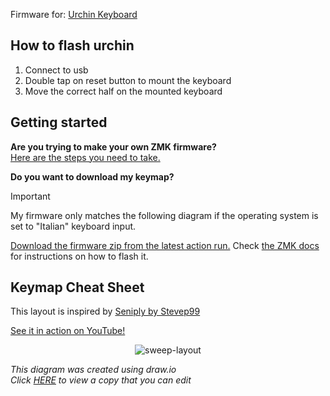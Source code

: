 Firmware for: [Urchin Keyboard](https://github.com/duckyb/urchin)


## How to flash urchin
1. Connect to usb
2. Double tap on reset button to mount the keyboard
3. Move the correct half on the mounted keyboard

## Getting started

**Are you trying to make your own ZMK firmware?**  
[Here are the steps you need to take.](./GETTING_STARTED.md)

**Do you want to download my keymap?**  

> [!IMPORTANT]
> My firmware only matches the following diagram if the operating system is set to "Italian" keyboard input.

[Download the firmware zip from the latest action run.](https://github.com/duckyb/zmk-urchin/actions/workflows/build.yml?query=is%3Asuccess+branch%3Amaster) Check [the ZMK docs](https://zmk.dev/docs/user-setup#installing-the-firmware) for instructions on how to flash it.

## Keymap Cheat Sheet

This layout is inspired by [Seniply by Stevep99](https://stevep99.github.io/seniply/)

[See it in action on YouTube!](https://youtu.be/IZ83uU0ltaE)
<div align="center">
  
  ![sweep-layout](https://user-images.githubusercontent.com/27895007/185715593-69f9f981-ae17-4788-b2a8-d1360c65622a.svg)

</div>

*This diagram was created using draw.io*  
*Click [HERE](https://viewer.diagrams.net/?tags=%7B%7D&edit=_blank&layers=1&nav=1&title=sweep-layout.drawio#R7V1bc9s2Fv4t%2B8DZdmeSAQFeHyXZStqmTTZO26QvHVqibTWS6Ep0bPdhf%2FuSEkGROCApW6QOZcDTSS2KuhjfwcGH71xgsNHi4c0quL35OZqGc4OS6YPBzgxKPUqN9D8yfdxeMB3L2l65Xs2m2bXdhYvZP2F2kWRX72bTcF26MY6ieTy7LV%2BcRMtlOIlL14LVKrov33YVzcufehtcZ59IdhcuJsE8BLf9PpvGN%2FzvcnfX34az6xv%2Byabjb59ZBPzm7I3XN8E0ui9cYucGG62iKN7%2BtngYhfN08Pi4bF83rng2%2F2KrcBnv84K%2F3793yU%2Fr6Ozy7qebcHj%2Bd%2FTHm1fZu3wL5nfZH%2Fzf7NvGj3wI7m9mcXhxG0zSx%2FcJzAYb3sSLefLITH4N1rfbgb%2BaPYTJZw2vomWcAWm62eNxsJjNUxv4LVxNg2XAb8s%2Bxcwej6J5tNp8KhuMh%2F5o8%2FLZfF64zjx2bqXXV9Hdcpp%2B4ObVcDT4nxau4vChcCkbnTdhtAjj1WNyC3%2FWzpDitsoykO93wFvZLTcFzPm1IDO16%2Fydd2gkv2SAPAEcCsD5XV1wfAEck%2BKCwwA458qCQ1kZHB954lgAm4%2FqYuP2bOLYAJxPyoLDTAEcThawwHEAOANlwQF8wEV2ay4A50JdcEQ%2BYCO7NQ%2BAc6YsOCIfQGfSPgBnrC44IiHAnjl8DSyg80ZZdAAjcJAZgQklgj%2BURUekBAknQEYHagSf1UVH5AQ%2BtmeDIsFIWXQAKcCm0yaUCX5TFx2RFaDPHagTDJVFR2QFlCCzAmp5AIxweh3yUYtW8U10HS2D%2BfnuqjAuu3veRdFtdvGvMI4fM4iCuzgqAxo%2BzOLPye8k%2B%2F1L4frZQ%2BGJs0f%2BYJn8uZ%2BLD9LXkNc2f7h72eYRf12dZWQGZEHL8H3Gxsm4DtfxKvoaFm3GJA5166xhHd2tJmHdjMjEmThYXYdxrWPLYE8RqTWvVTgP4tm3sPRFZMayeelgtQoeCzfcRrNlvC6884f0QmE9poLVekKEquF%2Bh9mCoW6%2Fwc5s8z%2FlAD8DJa%2Fzh%2FhgT7OK4mRko2X6vH2A5yl7mCCZ%2BNSW2ZczJskPtMirzU8nK4bAtqjlIK8YUB8zqDOP0%2BG6DZYlPJ2%2F79K462a0Xl1lOAyM1ACdYJGCm92wDq%2BjMLl%2BN0vn0yL6aybeYaScDrwuuL2dp6%2BbbKB40kuXUeL2ml6Zvphsvv16Y1Xpd2fk9mHzhJO%2Fv3Od%2FX%2FO%2F9rqYdjnjc6p4bnGwOXvmAC1fdPyByWXt0POL7c3mxg38mw2sSZv3at1nHnlOeNYyHMGypZflGVZlltGBz0aY0Ld8ldl0bFNAR3sQCa3jgI6P6iLjl1GBzsFgELZ8r264Ph9mzpQtvygLDqOQArQo2UUypZvlUUHkALsgAyFsuWPyqIDSAF2MJNC2fInddGx%2B%2BbZoNjzTl10RFaAPnckAs6IGUOqLESAGmDHzCjUC35RFh2RGuBHZaBe8LOy6ABqgB3RZFAvMBTOBwDkANu3MSgZvFYXHZEcoM8eKBlsyIGvLEQiOUBPRqOWDcA4ZlLANqjfw7QAxyfO2DckYVt3TMgmYaDSHhrTAlim1uyRFpDB015awGEzGspMF7eTg6dzIVb4SgwWntT8tsRkU%2BxgYR7h1%2FP7mPPbOtX5DYXKi8cFTxG4XPHsABMY1SFTvsVsG%2FMyMEMqg5UQ53wwhobQXbaNJfAx9GwbBoXOHFqObIJUWEgJuazMB9kNVzoJG%2BDfY466EJpG%2F90CSIx4r%2B0STA6kZHlriyJMrDOYoOJ5%2BHw71RVVLN%2BwuESANomg4qmu2CmWbzCfIaMDxU6mLDpi%2BQZzsecOFDstddFxezZ3LCh2QnFAFXTE8g2LmMjoQKkzzzCet5Kxe6pQAYpgI7s5S6J7KjyVRJJgMWxHB1Ws75RFRyQJ6ATbghqE4arr3USagD97JCqCrS4%2BgChY2EQBygc5UWintOdUoQJEwcd2dbLyN3V3RIAouNiuDqoJ3yuLDiAK6DQbqgmGe6YuPiJRwJ49NtQTDFtdfABR8JCJArVhWEE3hGCOOfCptCFE%2FkylNTRGhvmQN0eGvYwbIDeEEJyK7ZhFu2u63TeP0A7ChsrYeNlqUspBAeqKcLPgdxwS%2BJu3BVZHz1xn0yai83YQNsXORvNgaqB62SoSq8lXJWAdZy4ZuvQwn0T39EnU83rhk4RtnO3RWp8k9gSmx%2BhRwwe1KZOGtumnWsydq%2FJTU4%2BQhFjK2iXZhFid%2BCmxBYfNJSg0ZgsFZJhmpwqvFUtq0CNlNhSQXWXREUtq0KPMNpSPYV86ZdARCmrQMzRsKB6rW60hFtTgzx2oFxNl0RFradADlzZUi7N%2FlcQH8ALswJgt0YuZuocKiMwAPbDsQL343%2BqiY%2FfMuzmy%2FDN1Y8kiN8CfPVBw%2BI%2By6ABugB2rdKBiYFjqcjfADbBjYQ7UDP6lLDqAGWBHkh1p4Vre6FhVmESKgO7koHjwSl10RIKAPolkyWbqbn8ARcBOBnQk8sGh4LzYxgroISBHIia0iVaLKQfbHwGtZbRMbpfkuGx%2B0mdugml0b2yj1uuvYTy5yR6Uwb2eB%2Bt19sw0WN90WUGPnqDgQokCVNBfPC5MvAr6Z7VD4MZTdxhJC3DCWntmQad73GJ7k0gOk1kfnj10qo5WzJF3eI4Q3lGjMt6iKjpCxpbjIC%2BDJumAtZwqOmKGvGOjz50OWMrJouP2be5ITlFWFh0xO97B3i6bklOU1TqbjHp1R4qNjIHd1dlhzzXisrFeXV16zkRGfqeufyk7eY%2BRxA6dY9Aql2EvDZJjqLV55%2Bbtnxm%2Bo837ubzUJehrqyTgps07997CgZDavJ9G7NE3xZKD0LV577z3aHMCiTbv5%2B2MeuC9YcD342B%2B%2BBHPLw87cd%2Fkmuj7Jmn%2FEZVcU91RzBvX9E%2FffBP27h9sj1z0BVb1k8mbrfhBW3HDLgg7SG1KzgrXVly24om24vrNTg%2BkKlkUQykr5pud7RP32ainT1kbuim378GZMTzX5t2w2UF30pJD6RUz70Yn%2FU1bccO2z8be9lFZuOxAdLppwfO8fLgyhKXsuFLaWzEfrpQ214bvEgmm72OjLositYf6Seesim1LPOzD%2FkwKgyIfgutiU5qqpWbnrE2rwln%2F%2BqFVb2ydENJiORN%2B8gKF8YG3yXu3ilBTWmqfEBJLmvCTf2j1YVxqsD5G6wKUjuGbmvTVF3zh5xdSSfL0cqqul%2FF752VUl7HrvYxrDAbay9QXxuEnO1CoYrdHW89%2B0bS1N7FjqrrS20iKiHZX9cweP3mFx0u0EVcZMdNG3MDs0ddcpnr1Q6MRU23E9bufHnhimTr98o1YFh8GMTenyryzAUrv34dYV79RViVULKPYvmn5g%2FT0ke%2B78PMuWHUNxb7WYbqJdVBSYZzLaLUI5tU2%2BDIn6dMz1pUajWdZWJXzKXqZvZxPxd2K%2BiSgEKCnGTDlC19qealg8nphlSkE6BlfTBb7UxUdu3e0R1bAoio64p4Of%2B7odkDVWwb0shmmesFBLhs9LVXbc4xhZ%2B00XmwXSPSMOsr5cAGdIx5YyH%2F%2FUvi94bhC0zj1I1RNlgUJMc5QPdA7wvBmyyeVttk3tE9HlYqdQPEzn%2Fk7F1OfHmCFeidNPkXcyvgElBBqS2ffmBBZeXq3TT4dClnJcZt8Un5UPL6b3p0x2wdH7fuMjeWO2ifO2D%2FMUfO9QvPBshx57MOuhdJHXmVTedq1cL9pH%2BO863xc67oQDybFwtbLFrlkZRlMZeXLE9zaPstPQMjmOrBZ5hIyGrW0taJlaCl6RN6CssQoWlxGANLkL4zLKJZHKit1klQ%2FBfPZdcoiJsm4hcn1YTpes0kwH2RPLGbT6cY3ysymvNS1ZhpMwi%2B5cyquhLQF1MF5nOZ%2BqNPOUJccbs%2Fn9XT2TYxb5PP8IoHta%2FqH%2FRxNZ1ezcLWWe4P8muTNJJdksZIZvzBeRYvkE%2BfhVeoiN%2FvnVb77zT9oJvnwihBMC99p8O7TdoP%2F%2FmL7%2F4u3P4yzS6NPH99tf%2Fu4ue3gr9j6PNwMZW9n4XjsEdJSZaNJmnf2powz%2Bt3NPCqZeSKJXE6TBX4zwJN0cGeTJxP6uoHNyWD%2BYD8yyIkneU052%2FxSJJtS5ims7OLi2ox2MyHkzqx5586b7zYSwoJ92BLz4NeexhsB0TNJeUvjiQ5%2F%2B7dnr6phjJbAGG2RL2yHBrzRU5lsnjOfB25LTLYjYmrDhJExNw711HmxqZWPrs7bMHg%2BVjd6IrZr8tFjWzbc2I2hwKwKPmIjIh89MmzDLdjYUhcft3fzB8aGx7ay%2BIg9Ynz05C3JKbjDfON1YB3fx%2FOLVpG2noB0GVF75I1GAxmHtmzH8yWEn%2Fgk3Hxg5xwkIbLYTlRy1K6yU1SkICah2D5UetauovCIDMQke%2BqBHcKjk9MqCUgfZg9kIK2tcESvb40cxyQMm%2BRIzggdO8rOUbGCAJ%2BEujCiMnaVxUdMjsffxLkU4uOpi48QkcQXQVyJyAvTa5TBx%2B%2Fd%2FJGIvGa73OGUABJz5PFVeFei8prqhkkAQ%2FDRGYJE5uXHJSoIEKAIHrqLg7usD6tNuW4b%2B6yLyWrZKthP2Wqhgy3yDXx3qU8Yr2Yb%2BFNRnzBeSTV6IBd6UIxoTY9ql7K8DD1KJDM90KO8Dg5mONUZKlKZHijGHpQ71IXH7p8DlfVAUhUev3%2BzB4odw3fKAgQJCHq03%2BsgnPxi69lN4mMfEeN1EF%2FuqD75dM9xEquZTcK3UXi4S1LnJKXpCOXMe5SbV1UOtgAVLGf2CfSpxy1nzrOGlO2ykh%2BIWdUErbNeKs91Xf09QR6mCKKTbl%2F15tO19u2fGb6j7fvZZR7omqkv2%2FJr8%2Bbu2zUGrjbvZ1fJoAds%2FOq20dq8Gzo9a%2FNuKjLC997VHYjTUcnrUQbzuABz8SkNc3OtEnoSiL%2BHcNVC%2Bb8FR7mr8v%2F6DoG9Kv%2FnlK2n5f%2B5BHBo%2Bb8rtq%2FoqPzfJOwY9f%2B%2BLk7ZQWDRMgQ2PjHTrZN38HgiPOiJu75OdNrRPirCg573zjuOFuEZMcNTtzaBOn2bQ5QvzHoOpcKACA927RUlEmE3mUMDdcsTAE1wsNV3ys1GBGmkLkiALGCrEJRIRLYEpKG67g5SBmzCTYlEKkpnkqYMfZpJEqEnBUndmkZIHLDVOEq0slBDGbCz%2FCjRykI1WXCws2Qp0cpCNU3oAeGWKwtDdVcgQBPw55CplYVqguBgVzlRU6IsHApPIW%2B5xbRlhNkEViTsdGPKy%2Bk7guukqwKY2HXOwa4KoKaugiqUeArw4Muqpm6pWSjxFOFBD0qYuqVmocRThAc7sJf4Vw3PrsSzf7NHawuFAk8RHnSN29TaQg01QBdOTd2fpYYaoAcfqFYVaqgBunOjHagKJwsPoAb4s6cDFeFU4QHUAF%2FXplo1qKYG%2BJIp1apBNTXADzhQrRpUU4MeODetGlRTgx7MHq0a1FAD9IQR2oFq0FFbqBNuMwQShdADSbQDOUK3lwLtpcT5jh7v5R6ogPtg0o%2F2UgEhm2ZRAFPmEjIaQcNot70UEdpLmTZ6fylqwda%2BaSUuH8VoFd9E19EymJ%2FvrgqWv7vnXRTdZhf%2FCuP4McMmuIujMp67suX9Dy3PS6RN40kl0nvYjqQymzHfH4%2BltsKfqbSJxvJoyvYuj%2BanjDWWR%2B9d93ygvUAn3nd7eWJJ%2FWnbC%2B8C3hd7YVBWvQjn6apOyTC5FEdR4vko%2BbCKEm8dAuNKnGtctoXyAGertGThDuaz65QoTJLhDpPrw9RVzybBfJA9sZhNpxvzlC0%2B5eWptLhXrucHWk4bawwVWxiapgPXmIQd8tuKqwztbpWBVX%2FH8Bq5B9hN%2Bi%2FF547tAQQ%2BMg1C72pyoGege68krGeeASr6H8N1mDqGYLL5%2FMLZBdtuOpcFh3GrHUYLDgMUmJiW%2BRoKOiZzJKQ09zUdGAc8yx2NZtQ302nbWbTQfWd%2Fp5Df2RenYFmngvtxtyOjUZW95M8cYC8W23cRoX3bjsC44yi4XcOl4100%2BbrHWtHfNQCuV1Um0sKy4Ahn2%2BBHMG1JBNM%2BB4iqovODdZv62Dq%2FDYOYf6qLj1iHQx3sMJktiWKOqDFgyoIE6kMperDMlsQy00bJVOWeLKBEtAeTSRbUVHcmgSpR6qITBkn40YEylCoIAcLA0ItxHBgo%2FJ%2B6%2BIiEgRFsH%2BdIMqJthVchwBbQKTdfF4sIuQojJPKEHswh6QEJ23MFtv8qixbgDMzE5gyOTpOuIQzoJTqOTpOu4Qvo1buOTpOuJgs9oNs6TbqGKeDPHl1cXUMN0PuuON1mM7%2BsplOMN9BHg8uF2kKbcOmaA0PSvMoysWsOXF3EXV2Giq%2FJuhK9QlV4QBkqflDD1UXc1WWo%2BLFBV6sT1WWoPZg9Wp2oLkPF18pdrU5UUwN86dXV6kQ1NcCPY7hanaihBvjOTbd%2Bq6YG%2BLOHF%2BVpeCTUAF8Z97RqUEMN0KVXri5qeGTUAD1w4WnVoJoa9MC5adWghhrgzx6tGtRQA%2FSUE68D1aCj5lUIXEFMEcIPAHkdyAi66VRT0yn8eK8H9YmLxwXEvpOuU0JXB48Ql8lAHNiEWARaQt5lqmwxhwMlaTmVN%2FnAaznld8Dnu0mlON0pSsUpStD7wvkd7BNezjlgngDXEds3jj6tf7VWv91%2BWg8%2B2%2F79mP3456dXsJbtKX0YUiyO3ubriU1%2BKnrxwHk98cLL2h6AxQYL0sHcv3tXtlk7fnuFuu9dmLHDKIrnUTANV7DFwndXiUNLW%2FMsw%2Fvk36vZanGfDNb3wJJ0i54nbVpF32BKNIWKjl7PcA%2FJw1UCcuG5N8no3fwcTcP0jv8D) to view a copy that you can edit*
